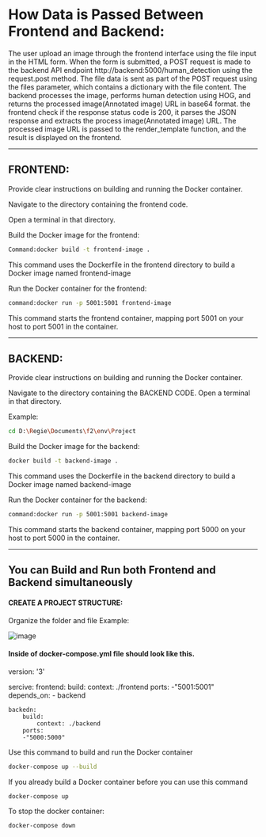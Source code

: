 # How Data is Passed Between Frontend and Backend:

The user upload an image through the frontend interface using the file input in the HTML form. When the form is submitted, a POST request is made to the backend API endpoint http://backend:5000/human_detection using the request.post method. The file data is sent as part of the POST request using the files parameter, which contains a dictionary with the file content. The backend processes the image, performs human detection using HOG, and returns the processed image(Annotated image)  URL in base64 format. the frontend check if the response status code is 200, it parses the JSON response and extracts the process image(Annotated image) URL. The processed image URL is passed to the render_template function, and the result is displayed on the frontend.



-----------------------------------------------------
## FRONTEND:

Provide clear instructions on building and running the Docker container.

Navigate to the directory containing the frontend code.

Open a terminal in that directory.

Build the Docker image for the frontend:
```bash
Command:docker build -t frontend-image .
```
This command uses the Dockerfile in the frontend directory to build a Docker image named frontend-image

Run the Docker container for the frontend:
```bash
command:docker run -p 5001:5001 frontend-image
```
This command starts the frontend container, mapping port 5001 on your host to port 5001 in the container.



-----------------------------------------------------
## BACKEND:

Provide clear instructions on building and running the Docker container.

Navigate to the directory containing the BACKEND CODE.
Open a terminal in that directory.

Example: 
```bash
cd D:\Regie\Documents\f2\env\Project
```

Build the Docker image for the backend:
```bash
docker build -t backend-image .
```
This command uses the Dockerfile in the backend directory to build a Docker image named backend-image

Run the Docker container for the backend:
```bash
command:docker run -p 5001:5001 backend-image
```
This command starts the backend container, mapping port 5000 on your host to port 5000 in the container.



------------------------------------------------------------------
## You can Build and Run both Frontend and Backend simultaneously 

#### CREATE A PROJECT STRUCTURE:

Organize the folder and file
Example:

![image](https://github.com/RegieS1/Project/assets/146498517/3c922502-5c7d-4381-833c-acdfcb32d6f1)


#### Inside of docker-compose.yml file should look like this.

version: '3'

sercive:
	frontend:
		build:
			context: ./frontend
		ports:
		-"5001:5001"
		depends_on:
		- backend

	backedn:
		build:
			context: ./backend
		ports:
		-"5000:5000"
	


Use this command to build and run the Docker container 
```bash
docker-compose up --build
```
If you already build a Docker container before you can use this command
```bash
docker-compose up
```

To stop the docker container:
```bash
docker-compose down
```

